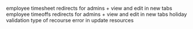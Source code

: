employee timesheet redirects for admins + view and edit in new tabs
employee timeoffs redirects for admins + view and edit in new tabs
holiday validation
type of recourse error in update resources

